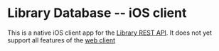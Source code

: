 #  Library Database -- iOS client

This is a native iOS client app for the [Library REST API](https://github.com/yporteous/books-db-server). It does not yet support all features of the [web client](https://github.com/yporteous/books-db-client)
